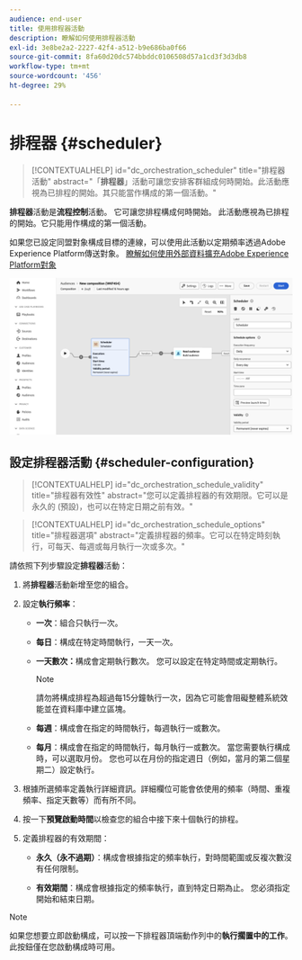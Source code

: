 ```yaml
---
audience: end-user
title: 使用排程器活動
description: 瞭解如何使用排程器活動
exl-id: 3e8be2a2-2227-42f4-a512-b9e686ba0f66
source-git-commit: 8fa60d20dc574bbddc0106508d57a1cd3f3d3db8
workflow-type: tm+mt
source-wordcount: '456'
ht-degree: 29%

---
```


# 排程器 {#scheduler}

>[!CONTEXTUALHELP]
>id="dc_orchestration_scheduler"
>title="排程器活動"
>abstract="「**排程器**」活動可讓您安排客群組成何時開始。此活動應視為已排程的開始。其只能當作構成的第一個活動。"

**排程器**&#x200B;活動是&#x200B;**流程控制**&#x200B;活動。 它可讓您排程構成何時開始。 此活動應視為已排程的開始。它只能用作構成的第一個活動。

如果您已設定同盟對象構成目標的連線，可以使用此活動以定期頻率透過Adobe Experience Platform傳送對象。 [瞭解如何使用外部資料擴充Adobe Experience Platform對象](../../connections/destinations.md)

![](../assets/scheduler.png)

## 設定排程器活動 {#scheduler-configuration}

>[!CONTEXTUALHELP]
>id="dc_orchestration_schedule_validity"
>title="排程器有效性"
>abstract="您可以定義排程器的有效期限。它可以是永久的 (預設)，也可以在特定日期之前有效。"

>[!CONTEXTUALHELP]
>id="dc_orchestration_schedule_options"
>title="排程器選項"
>abstract="定義排程器的頻率。它可以在特定時刻執行，可每天、每週或每月執行一次或多次。"

請依照下列步驟設定&#x200B;**排程器**&#x200B;活動：

1. 將&#x200B;**排程器**&#x200B;活動新增至您的組合。

1. 設定&#x200B;**執行頻率**：

   * **一次**：組合只執行一次。
   * **每日**：構成在特定時間執行，一天一次。
   * **一天數次：**&#x200B;構成會定期執行數次。 您可以設定在特定時間或定期執行。

     >[!NOTE]
     >
     >請勿將構成排程為超過每15分鐘執行一次，因為它可能會阻礙整體系統效能並在資料庫中建立區塊。

   * **每週**：構成會在指定的時間執行，每週執行一或數次。
   * **每月**：構成會在指定的時間執行，每月執行一或數次。 當您需要執行構成時，可以選取月份。 您也可以在月份的指定週日（例如，當月的第二個星期二）設定執行。

1. 根據所選頻率定義執行詳細資訊。詳細欄位可能會依使用的頻率（時間、重複頻率、指定天數等）而有所不同。

1. 按一下&#x200B;**預覽啟動時間**&#x200B;以檢查您的組合中接下來十個執行的排程。

1. 定義排程器的有效期間：

   * **永久（永不過期）**：構成會根據指定的頻率執行，對時間範圍或反複次數沒有任何限制。

   * **有效期間**：構成會根據指定的頻率執行，直到特定日期為止。 您必須指定開始和結束日期。

>[!NOTE]
>
>如果您想要立即啟動構成，可以按一下排程器頂端動作列中的&#x200B;**執行擱置中的工作**。 此按鈕僅在您啟動構成時可用。

<!--## Example{#scheduler-example}

In the following example, the activity is configured so that the composition runs several times a day at 9 and 12 AM, every day of the week from October 1st, 2023 to January 1st, 2024.-->
